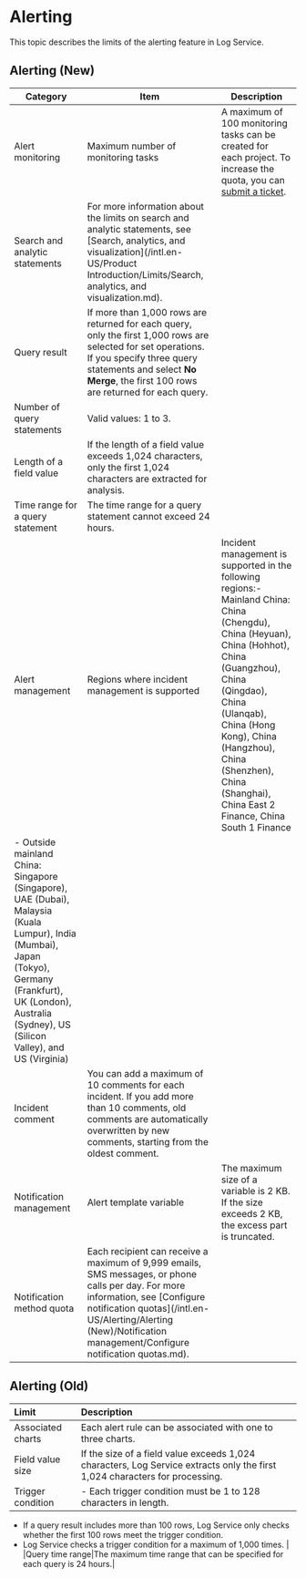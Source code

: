 # Alerting

This topic describes the limits of the alerting feature in Log Service.

## Alerting \(New\)

|Category|Item|Description|
|--------|----|-----------|
|Alert monitoring|Maximum number of monitoring tasks|A maximum of 100 monitoring tasks can be created for each project. To increase the quota, you can [submit a ticket](https://workorder-intl.console.aliyun.com/console.htm). |
|Search and analytic statements|For more information about the limits on search and analytic statements, see [Search, analytics, and visualization](/intl.en-US/Product Introduction/Limits/Search, analytics, and visualization.md).|
|Query result|If more than 1,000 rows are returned for each query, only the first 1,000 rows are selected for set operations. If you specify three query statements and select **No Merge**, the first 100 rows are returned for each query. |
|Number of query statements|Valid values: 1 to 3.|
|Length of a field value|If the length of a field value exceeds 1,024 characters, only the first 1,024 characters are extracted for analysis.|
|Time range for a query statement|The time range for a query statement cannot exceed 24 hours.|
|Alert management|Regions where incident management is supported|Incident management is supported in the following regions:-   Mainland China: China \(Chengdu\), China \(Heyuan\), China \(Hohhot\), China \(Guangzhou\), China \(Qingdao\), China \(Ulanqab\), China \(Hong Kong\), China \(Hangzhou\), China \(Shenzhen\), China \(Shanghai\), China East 2 Finance, China South 1 Finance
-   Outside mainland China: Singapore \(Singapore\), UAE \(Dubai\), Malaysia \(Kuala Lumpur\), India \(Mumbai\), Japan \(Tokyo\), Germany \(Frankfurt\), UK \(London\), Australia \(Sydney\), US \(Silicon Valley\), and US \(Virginia\) |
|Incident comment|You can add a maximum of 10 comments for each incident. If you add more than 10 comments, old comments are automatically overwritten by new comments, starting from the oldest comment.|
|Notification management|Alert template variable|The maximum size of a variable is 2 KB. If the size exceeds 2 KB, the excess part is truncated.|
|Notification method quota|Each recipient can receive a maximum of 9,999 emails, SMS messages, or phone calls per day. For more information, see [Configure notification quotas](/intl.en-US/Alerting/Alerting (New)/Notification management/Configure notification quotas.md).|

## Alerting \(Old\)

|Limit|Description|
|:----|:----------|
|Associated charts|Each alert rule can be associated with one to three charts.|
|Field value size|If the size of a field value exceeds 1,024 characters, Log Service extracts only the first 1,024 characters for processing.|
|Trigger condition|-   Each trigger condition must be 1 to 128 characters in length.
-   If a query result includes more than 100 rows, Log Service only checks whether the first 100 rows meet the trigger condition.
-   Log Service checks a trigger condition for a maximum of 1,000 times. |
|Query time range|The maximum time range that can be specified for each query is 24 hours.|

